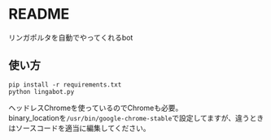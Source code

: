 # README

リンガポルタを自動でやってくれるbot  

## 使い方
```
pip install -r requirements.txt
python lingabot.py
```

ヘッドレスChromeを使っているのでChromeも必要。  
binary_locationを`/usr/bin/google-chrome-stable`で設定してますが、違うときはソースコードを適当に編集してください。  